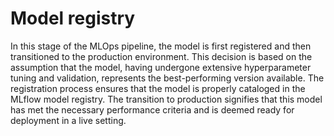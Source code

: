 # Model registry

In this stage of the MLOps pipeline, the model is first registered and then transitioned to the production environment. This decision is based on the assumption that the model, having undergone extensive hyperparameter tuning and validation, represents the best-performing version available. The registration process ensures that the model is properly cataloged in the MLflow model registry. The transition to production signifies that this model has met the necessary performance criteria and is deemed ready for deployment in a live setting.